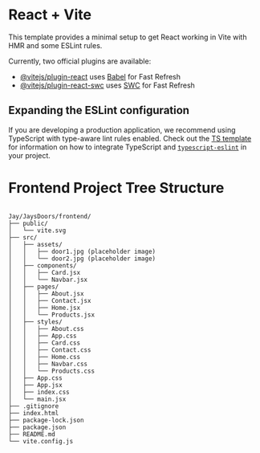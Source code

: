 # React + Vite

This template provides a minimal setup to get React working in Vite with HMR and some ESLint rules.

Currently, two official plugins are available:

- [@vitejs/plugin-react](https://github.com/vitejs/vite-plugin-react/blob/main/packages/plugin-react) uses [Babel](https://babeljs.io/) for Fast Refresh
- [@vitejs/plugin-react-swc](https://github.com/vitejs/vite-plugin-react/blob/main/packages/plugin-react-swc) uses [SWC](https://swc.rs/) for Fast Refresh

## Expanding the ESLint configuration

If you are developing a production application, we recommend using TypeScript with type-aware lint rules enabled. Check out the [TS template](https://github.com/vitejs/vite/tree/main/packages/create-vite/template-react-ts) for information on how to integrate TypeScript and [`typescript-eslint`](https://typescript-eslint.io) in your project.

# Frontend Project Tree Structure

``` Project structure

Jay/JaysDoors/frontend/
├── public/
│   └── vite.svg
├── src/
│   ├── assets/
│   │   ├── door1.jpg (placeholder image)
│   │   └── door2.jpg (placeholder image)
│   ├── components/
│   │   ├── Card.jsx
│   │   └── Navbar.jsx
│   ├── pages/
│   │   ├── About.jsx
│   │   ├── Contact.jsx
│   │   ├── Home.jsx
│   │   └── Products.jsx
│   ├── styles/
│   │   ├── About.css
│   │   ├── App.css
│   │   ├── Card.css
│   │   ├── Contact.css
│   │   ├── Home.css
│   │   ├── Navbar.css
│   │   └── Products.css
│   ├── App.css
│   ├── App.jsx
│   ├── index.css
│   └── main.jsx
├── .gitignore
├── index.html
├── package-lock.json
├── package.json
├── README.md
└── vite.config.js